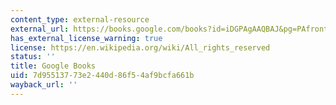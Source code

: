 ```yaml
---
content_type: external-resource
external_url: https://books.google.com/books?id=iDGPAgAAQBAJ&pg=PAfrontcover#v=onepage&q&f=false
has_external_license_warning: true
license: https://en.wikipedia.org/wiki/All_rights_reserved
status: ''
title: Google Books
uid: 7d955137-73e2-440d-86f5-4af9bcfa661b
wayback_url: ''
---
```


